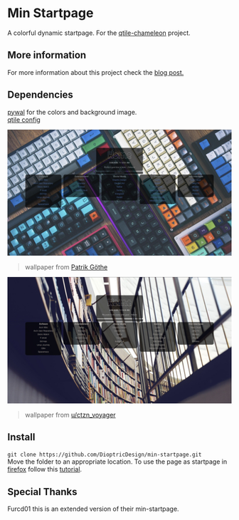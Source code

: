 # Min Startpage
A colorful dynamic startpage. For the [qtile-chameleon](https://github.com/DioptricDesign/qtile-chameleon) project.
## More information
For more information about this project check the [blog post.](https://wp.me/p8j8Cr-qe)
## Dependencies 
[pywal](https://github.com/dylanaraps/pywal) for the colors and background image.<br> 
[qtile config](https://github.com/DioptricDesign/qtile-chameleon)

![screenshot](screenshots/2020-08-28-111352_1920x1080_scrot.jpg "Min Startpage")
>wallpaper from [Patrik Göthe](https://unsplash.com/photos/xiTFENI0dMY)

![screenshot](screenshots/2020-08-28-111400_1920x1080_scrot.jpg "Min Startpage")
>wallpaper from [u/ctzn_voyager](https://www.reddit.com/r/MechanicalKeyboards/comments/4vh8ui/photo_its_getting_crowded_in_here/)

## Install 
` git clone https://github.com/DioptricDesign/min-startpage.git `<br>
Move the folder to an appropriate location. To use the page as startpage in [firefox](https://www.mozilla.org/en-US/firefox/) follow this [tutorial](https://www.reddit.com/r/startpages/comments/g3qndt/psa_how_to_set_a_custom_new_tab_page_in_firefox/).
## Special Thanks
Furcd01 this is an extended version of their min-startpage.
